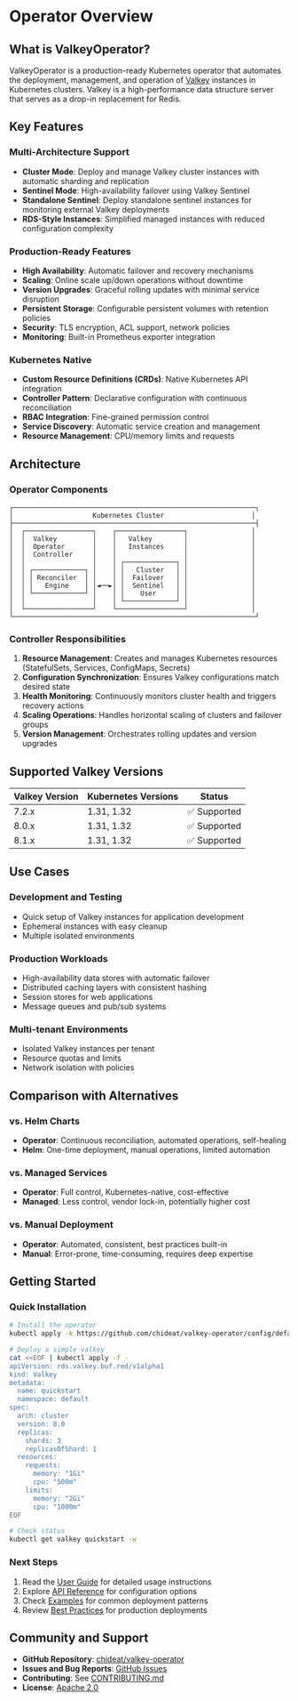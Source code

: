 # Operator Overview

## What is ValkeyOperator?

ValkeyOperator is a production-ready Kubernetes operator that automates the deployment, management, and operation of [Valkey](https://valkey.io/) instances in Kubernetes clusters. Valkey is a high-performance data structure server that serves as a drop-in replacement for Redis.

## Key Features

### Multi-Architecture Support
- **Cluster Mode**: Deploy and manage Valkey cluster instances with automatic sharding and replication
- **Sentinel Mode**: High-availability failover using Valkey Sentinel
- **Standalone Sentinel**: Deploy standalone sentinel instances for monitoring external Valkey deployments
- **RDS-Style Instances**: Simplified managed instances with reduced configuration complexity

### Production-Ready Features
- **High Availability**: Automatic failover and recovery mechanisms
- **Scaling**: Online scale up/down operations without downtime
- **Version Upgrades**: Graceful rolling updates with minimal service disruption
- **Persistent Storage**: Configurable persistent volumes with retention policies
- **Security**: TLS encryption, ACL support, network policies
- **Monitoring**: Built-in Prometheus exporter integration

### Kubernetes Native
- **Custom Resource Definitions (CRDs)**: Native Kubernetes API integration
- **Controller Pattern**: Declarative configuration with continuous reconciliation
- **RBAC Integration**: Fine-grained permission control
- **Service Discovery**: Automatic service creation and management
- **Resource Management**: CPU/memory limits and requests

## Architecture

### Operator Components

```
┌─────────────────────────────────────────────────────────────┐
│                    Kubernetes Cluster                      │
├─────────────────────────────────────────────────────────────┤
│  ┌─────────────────┐    ┌─────────────────┐                │
│  │  Valkey         │    │   Valkey        │                │
│  │  Operator       │    │   Instances     │                │
│  │  Controller     │    │                 │                │
│  │                 │    │ ┌─────────────┐ │                │
│  │ ┌─────────────┐ │    │ │   Cluster   │ │                │
│  │ │ Reconciler  │ │    │ │  Failover   │ │                │
│  │ │   Engine    │ │◄──►│ │  Sentinel   │ │                │
│  │ └─────────────┘ │    │ │    User     │ │                │
│  │                 │    │ └─────────────┘ │                │
│  └─────────────────┘    └─────────────────┘                │
└─────────────────────────────────────────────────────────────┘
```

### Controller Responsibilities

1. **Resource Management**: Creates and manages Kubernetes resources (StatefulSets, Services, ConfigMaps, Secrets)
2. **Configuration Synchronization**: Ensures Valkey configurations match desired state
3. **Health Monitoring**: Continuously monitors cluster health and triggers recovery actions
4. **Scaling Operations**: Handles horizontal scaling of clusters and failover groups
5. **Version Management**: Orchestrates rolling updates and version upgrades

## Supported Valkey Versions

| Valkey Version | Kubernetes Versions | Status |
|----------------|-------------------|---------|
| 7.2.x | 1.31, 1.32 | ✅ Supported |
| 8.0.x | 1.31, 1.32 | ✅ Supported |
| 8.1.x | 1.31, 1.32 | ✅ Supported |

## Use Cases

### Development and Testing
- Quick setup of Valkey instances for application development
- Ephemeral instances with easy cleanup
- Multiple isolated environments

### Production Workloads
- High-availability data stores with automatic failover
- Distributed caching layers with consistent hashing
- Session stores for web applications
- Message queues and pub/sub systems

### Multi-tenant Environments
- Isolated Valkey instances per tenant
- Resource quotas and limits
- Network isolation with policies

## Comparison with Alternatives

### vs. Helm Charts
- **Operator**: Continuous reconciliation, automated operations, self-healing
- **Helm**: One-time deployment, manual operations, limited automation

### vs. Managed Services
- **Operator**: Full control, Kubernetes-native, cost-effective
- **Managed**: Less control, vendor lock-in, potentially higher cost

### vs. Manual Deployment
- **Operator**: Automated, consistent, best practices built-in
- **Manual**: Error-prone, time-consuming, requires deep expertise

## Getting Started

### Quick Installation

```bash
# Install the operator
kubectl apply -k https://github.com/chideat/valkey-operator/config/default

# Deploy a simple valkey
cat <<EOF | kubectl apply -f -
apiVersion: rds.valkey.buf.red/v1alpha1
kind: Valkey
metadata:
  name: quickstart
  namespace: default
spec:
  arch: cluster
  version: 8.0
  replicas:
    shards: 3
    replicasOfShard: 1
  resources:
    requests:
      memory: "1Gi"
      cpu: "500m"
    limits:
      memory: "2Gi"
      cpu: "1000m"
EOF

# Check status
kubectl get valkey quickstart -w
```

### Next Steps

1. Read the [User Guide](../guides/user-guide.md) for detailed usage instructions
2. Explore [API Reference](../api/index.md) for configuration options
3. Check [Examples](../examples/) for common deployment patterns
4. Review [Best Practices](../guides/best-practices.md) for production deployments

## Community and Support

- **GitHub Repository**: [chideat/valkey-operator](https://github.com/chideat/valkey-operator)
- **Issues and Bug Reports**: [GitHub Issues](https://github.com/chideat/valkey-operator/issues)
- **Contributing**: See [CONTRIBUTING.md](../../CONTRIBUTING.md)
- **License**: [Apache 2.0](../../LICENSE)
